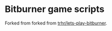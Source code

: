 # Bitburner game scripts

Forked from forked from [trhr/lets-play-bitburner](https://github.com/trhr/lets-play-bitburner).


